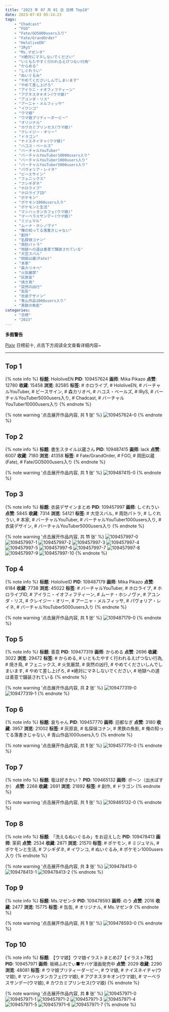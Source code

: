 ```yaml
---
title: "2023 年 07 月 01 日 日榜 Top10"
date: 2023-07-03 05:14:23
tags:
    - "Chadcast"
    - "FGO"
    - "Fate/GO5000users入り"
    - "Fate/GrandOrder"
    - "HololiveEN"
    - "IRyS"
    - "Ms.マゼンタ"
    - "※絶対にマネしないでください"
    - "いともたやすく行われるえげつない行為"
    - "からめる"
    - "しぐれうい"
    - "ぬいぐるみ"
    - "やめてくださいしんでしまいます"
    - "やめて差し上げろ"
    - "アイラニ・イオフィフティーン"
    - "アグネスタキオン(ウマ娘)"
    - "アユンダ・リス"
    - "アーニャ・メルフィッサ"
    - "イワンコ"
    - "ウマ娘"
    - "ウマ娘プリティーダービー"
    - "オリジナル"
    - "カワカミプリンセス(ウマ娘)"
    - "クレイジー・オリー"
    - "ドラゴン"
    - "ナイスネイチャ(ウマ娘)"
    - "ハコス・ベールズ"
    - "バーチャルYouTuber"
    - "バーチャルYouTuber10000users入り"
    - "バーチャルYouTuber1000users入り"
    - "バーチャルYouTuber5000users入り"
    - "パヴォリア・レイネ"
    - "ピースサイン"
    - "フェニックス"
    - "フシギダネ"
    - "ホロライブ"
    - "ホロライブID"
    - "ポケモン"
    - "ポケモン1000users入り"
    - "ポケモンと生活"
    - "マンハッタンカフェ(ウマ娘)"
    - "マーベラスサンデー(ウマ娘)"
    - "ミジュマル"
    - "ムーナ・ホシノヴァ"
    - "俺の知ってる落書きじゃない"
    - "創作"
    - "名探偵コナン"
    - "周防パトラ"
    - "地獄への道は善意で舗装されている"
    - "大空スバル"
    - "岡田以蔵(Fate)"
    - "本家"
    - "森カリオペ"
    - "火気厳禁"
    - "灰原哀"
    - "焼き鳥"
    - "突然の凶行"
    - "缶缶"
    - "衣装デザイン"
    - "青山作品1000users入り"
    - "黒鉄の魚影"
categories:
    - "日榜"
    - "2023"
---
```


<i class="fa fa-triangle-exclamation"></i>**多图警告**<i class="fa fa-triangle-exclamation"></i>

[Pixiv](https://www.pixiv.net/) 日榜前十, 点击下方阅读全文查看详细内容~

<!-- more -->

---

## Top 1

{% note info %}
**标题**: HololiveEN
**PID**: 109457624 **画师**: Mika Pikazo
**点赞**: 12780 **收藏**: 15458 **浏览**: 82585
**标签**: # ホロライブ, # HololiveEN, # バーチャルYouTuber, # ピースサイン, # 森カリオペ, # ハコス・ベールズ, # IRyS, # バーチャルYouTuber5000users入り, # Chadcast, # バーチャルYouTuber10000users入り
{% endnote %}

{% note warning '点击展开作品内容, 共 **1** 张' %}
![109457624-0](https://i.pixiv.re/img-original/img/2023/06/30/00/00/06/109457624_p0.png)
{% endnote %}

## Top 2

{% note info %}
**标题**: 書生スタイル以蔵さん
**PID**: 109487415 **画师**: lack
**点赞**: 6007 **收藏**: 7180 **浏览**: 41358
**标签**: # Fate/GrandOrder, # FGO, # 岡田以蔵(Fate), # Fate/GO5000users入り
{% endnote %}

{% note warning '点击展开作品内容, 共 **1** 张' %}
![109487415-0](https://i.pixiv.re/img-original/img/2023/07/01/00/01/07/109487415_p0.jpg)
{% endnote %}

## Top 3

{% note info %}
**标题**: 衣装デザインまとめ
**PID**: 109457997 **画师**: しぐれうい
**点赞**: 5845 **收藏**: 7314 **浏览**: 54121
**标签**: # 大空スバル, # 周防パトラ, # しぐれうい, # 本家, # バーチャルYouTuber, # バーチャルYouTuber1000users入り, # 衣装デザイン, # バーチャルYouTuber5000users入り
{% endnote %}

{% note warning '点击展开作品内容, 共 **11** 张' %}
![109457997-0](https://i.pixiv.re/img-original/img/2023/06/30/00/03/09/109457997_p0.jpg)
![109457997-1](https://i.pixiv.re/img-original/img/2023/06/30/00/03/09/109457997_p1.jpg)
![109457997-2](https://i.pixiv.re/img-original/img/2023/06/30/00/03/09/109457997_p2.jpg)
![109457997-3](https://i.pixiv.re/img-original/img/2023/06/30/00/03/09/109457997_p3.jpg)
![109457997-4](https://i.pixiv.re/img-original/img/2023/06/30/00/03/09/109457997_p4.jpg)
![109457997-5](https://i.pixiv.re/img-original/img/2023/06/30/00/03/09/109457997_p5.jpg)
![109457997-6](https://i.pixiv.re/img-original/img/2023/06/30/00/03/09/109457997_p6.jpg)
![109457997-7](https://i.pixiv.re/img-original/img/2023/06/30/00/03/09/109457997_p7.jpg)
![109457997-8](https://i.pixiv.re/img-original/img/2023/06/30/00/03/09/109457997_p8.jpg)
![109457997-9](https://i.pixiv.re/img-original/img/2023/06/30/00/03/09/109457997_p9.jpg)
![109457997-10](https://i.pixiv.re/img-original/img/2023/06/30/00/03/09/109457997_p10.jpg)
{% endnote %}

## Top 4

{% note info %}
**标题**: HololiveID
**PID**: 109487179 **画师**: Mika Pikazo
**点赞**: 6184 **收藏**: 7738 **浏览**: 45022
**标签**: # バーチャルYouTuber, # ホロライブ, # ホロライブID, # アイラニ・イオフィフティーン, # ムーナ・ホシノヴァ, # アユンダ・リス, # クレイジー・オリー, # アーニャ・メルフィッサ, # パヴォリア・レイネ, # バーチャルYouTuber5000users入り
{% endnote %}

{% note warning '点击展开作品内容, 共 **1** 张' %}
![109487179-0](https://i.pixiv.re/img-original/img/2023/07/01/00/00/05/109487179_p0.png)
{% endnote %}

## Top 5

{% note info %}
**标题**: 善意
**PID**: 109477319 **画师**: からめる
**点赞**: 2696 **收藏**: 3022 **浏览**: 29472
**标签**: # からめる, # いともたやすく行われるえげつない行為, # 焼き鳥, # フェニックス, # 火気厳禁, # 突然の凶行, # やめてくださいしんでしまいます, # やめて差し上げろ, # ※絶対にマネしないでください, # 地獄への道は善意で舗装されている
{% endnote %}

{% note warning '点击展开作品内容, 共 **2** 张' %}
![109477319-0](https://i.pixiv.re/img-original/img/2023/06/30/19/12/44/109477319_p0.png)
![109477319-1](https://i.pixiv.re/img-original/img/2023/06/30/19/12/44/109477319_p1.png)
{% endnote %}

## Top 6

{% note info %}
**标题**: 哀ちゃん
**PID**: 109457770 **画师**: 旧都なぎ
**点赞**: 3180 **收藏**: 3957 **浏览**: 21002
**标签**: # 灰原哀, # 名探偵コナン, # 黒鉄の魚影, # 俺の知ってる落書きじゃない, # 青山作品1000users入り
{% endnote %}

{% note warning '点击展开作品内容, 共 **1** 张' %}
![109457770-0](https://i.pixiv.re/img-original/img/2023/06/30/00/00/44/109457770_p0.jpg)
{% endnote %}

## Top 7

{% note info %}
**标题**: 竜は好きかい？
**PID**: 109465132 **画师**: ポ～ン（出水ぽすか）
**点赞**: 2268 **收藏**: 2691 **浏览**: 21892
**标签**: # 創作, # ドラゴン
{% endnote %}

{% note warning '点击展开作品内容, 共 **1** 张' %}
![109465132-0](https://i.pixiv.re/img-original/img/2023/06/30/07/30/01/109465132_p0.jpg)
{% endnote %}

## Top 8

{% note info %}
**标题**: 「洗えるぬいぐるみ」をお迎えした
**PID**: 109478413 **画师**: 茉莉
**点赞**: 2534 **收藏**: 2871 **浏览**: 21570
**标签**: # ポケモン, # ミジュマル, # ポケモンと生活, # フシギダネ, # イワンコ, # ぬいぐるみ, # ポケモン1000users入り
{% endnote %}

{% note warning '点击展开作品内容, 共 **3** 张' %}
![109478413-0](https://i.pixiv.re/img-original/img/2023/06/30/19/52/44/109478413_p0.png)
![109478413-1](https://i.pixiv.re/img-original/img/2023/06/30/19/52/44/109478413_p1.png)
![109478413-2](https://i.pixiv.re/img-original/img/2023/06/30/19/52/44/109478413_p2.png)
{% endnote %}

## Top 9

{% note info %}
**标题**: Ms.マゼンタ
**PID**: 109478593 **画师**: のう
**点赞**: 2016 **收藏**: 2477 **浏览**: 15775
**标签**: # 缶缶, # オリジナル, # Ms.マゼンタ
{% endnote %}

{% note warning '点击展开作品内容, 共 **1** 张' %}
![109478593-0](https://i.pixiv.re/img-original/img/2023/06/30/19/59/30/109478593_p0.jpg)
{% endnote %}

## Top 10

{% note info %}
**标题**: 【ウマ娘】ウマ娘イラストまとめ27【イラスト7枚】
**PID**: 109457971 **画师**: 坂崎ふれでぃ■サバゲ漫画発売中
**点赞**: 2029 **收藏**: 2290 **浏览**: 48081
**标签**: # ウマ娘プリティーダービー, # ウマ娘, # ナイスネイチャ(ウマ娘), # マンハッタンカフェ(ウマ娘), # アグネスタキオン(ウマ娘), # マーベラスサンデー(ウマ娘), # カワカミプリンセス(ウマ娘)
{% endnote %}

{% note warning '点击展开作品内容, 共 **8** 张' %}
![109457971-0](https://i.pixiv.re/img-original/img/2023/06/30/00/02/46/109457971_p0.jpg)
![109457971-1](https://i.pixiv.re/img-original/img/2023/06/30/00/02/46/109457971_p1.jpg)
![109457971-2](https://i.pixiv.re/img-original/img/2023/06/30/00/02/46/109457971_p2.jpg)
![109457971-3](https://i.pixiv.re/img-original/img/2023/06/30/00/02/46/109457971_p3.jpg)
![109457971-4](https://i.pixiv.re/img-original/img/2023/06/30/00/02/46/109457971_p4.jpg)
![109457971-5](https://i.pixiv.re/img-original/img/2023/06/30/00/02/46/109457971_p5.jpg)
![109457971-6](https://i.pixiv.re/img-original/img/2023/06/30/00/02/46/109457971_p6.jpg)
![109457971-7](https://i.pixiv.re/img-original/img/2023/06/30/00/02/46/109457971_p7.jpg)
{% endnote %}
